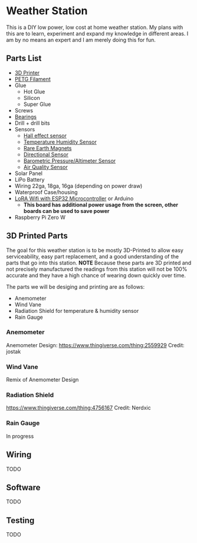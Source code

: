 # Weather Station

This is a DIY low power, low cost at home weather station.
My plans with this are to learn, experiment and expand my knowledge in different areas. I am by no means an expert and I am merely doing this for fun.


## Parts List
 - [3D Printer](https://www.amazon.com/Official-Creality-3D-Printer-Source/dp/B07D218NX3)
 - [PETG Filament](https://www.amazon.com/Official-Creality-3D-Printer-Source/dp/B07D218NX3)
 - Glue
   - Hot Glue
   - Silicon
   - Super Glue
- Screws
- [Bearings](https://www.amazon.com/Sackorange-Skateboard-Bearings-Miniature-Bearings%EF%BC%88Pack/dp/B07216D1SZ)
- Drill + drill bits
- Sensors
  - [Hall effect sensor](https://www.adafruit.com/product/158)
  - [Temperature Humidity Sensor](https://www.adafruit.com/product/385)
  - [Rare Earth Magnets](https://www.adafruit.com/product/9)
  - [Directional Sensor](https://www.adafruit.com/product/4413)
  - [Barometric Pressure/Altimeter Sensor](https://www.adafruit.com/product/4816)
  - [Air Quality Sensor](https://www.adafruit.com/product/4632)
- Solar Panel
- LiPo Battery
- Wiring 22ga, 18ga, 16ga (depending on power draw)
- Waterproof Case/housing
- [LoRA Wifi with ESP32 Microcontroller](https://www.amazon.com/MakerFocus-Development-Bluetooth-0-96inch-Display/dp/B076MSLFC9) or Arduino
  - **This board has additional power usage from the screen, other boards can be used to save power** 
- Raspberry Pi Zero W


## 3D Printed Parts
The goal for this weather station is to be mostly 3D-Printed to allow easy serviceability, easy part replacement, and a good understanding of the parts that go into this station. **NOTE** Because these parts are 3D printed and not precisely manufactured the readings from this station will not be 100% accurate and they have a high chance of wearing down quickly over time.

The parts we will be desiging and printing are as follows:
 - Anemometer
 - Wind Vane
 - Radiation Shield for temperature & humidity sensor
 - Rain Gauge
 
### Anemometer
Anemometer Design: https://www.thingiverse.com/thing:2559929
Credit: jostak

### Wind Vane
Remix of Anemometer Design
### Radiation Shield
https://www.thingiverse.com/thing:4756167
Credit: Nerdxic

### Rain Gauge
In progress


## Wiring
TODO

## Software
TODO


## Testing
TODO